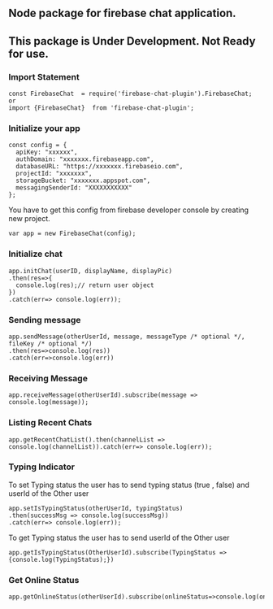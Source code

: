 ## Node package for firebase chat application.

## This package is Under Development. Not Ready for use.  

### Import Statement

```
const FirebaseChat  = require('firebase-chat-plugin').FirebaseChat;
or
import {FirebaseChat}  from 'firebase-chat-plugin';
```


### Initialize your app
```
const config = {
  apiKey: "xxxxxx",
  authDomain: "xxxxxxx.firebaseapp.com",
  databaseURL: "https://xxxxxxx.firebaseio.com",
  projectId: "xxxxxxx",
  storageBucket: "xxxxxxx.appspot.com",
  messagingSenderId: "XXXXXXXXXXX"
};
```

You have to get this config from firebase developer console by creating new project.

```
var app = new FirebaseChat(config);
```

### Initialize chat
```
app.initChat(userID, displayName, displayPic)
.then(res=>{
  console.log(res);// return user object
})
.catch(err=> console.log(err));
```


### Sending message
```
app.sendMessage(otherUserId, message, messageType /* optional */, fileKey /* optional */)
.then(res=>console.log(res))
.catch(err=>console.log(err))
```


### Receiving Message
```
app.receiveMessage(otherUserId).subscribe(message => console.log(message));
```


### Listing Recent Chats 
```
app.getRecentChatList().then(channelList => console.log(channelList)).catch(err=> console.log(err));
```


### Typing Indicator 
To set Typing status the user has to send typing status (true , false) and userId of the Other user 
```
app.setIsTypingStatus(otherUserId, typingStatus)
.then(successMsg => console.log(successMsg))
.catch(err=> console.log(err));
```
To get Typing status the user has to send userId of the Other user 
```
app.getIsTypingStatus(OtherUserId).subscribe(TypingStatus => {console.log(TypingStatus);})
```


### Get Online Status
```
app.getOnlineStatus(otherUserId).subscribe(onlineStatus=>console.log(onlineStatus));
```
